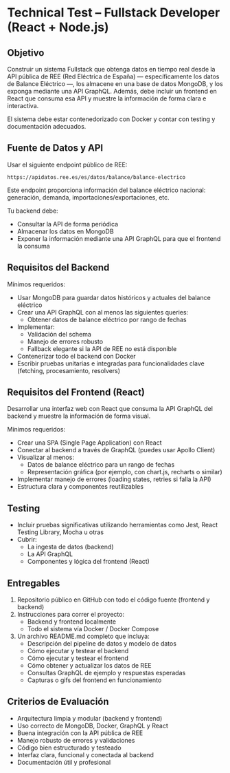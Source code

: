 # Technical Test – Fullstack Developer (React + Node.js)

## Objetivo
Construir un sistema Fullstack que obtenga datos en tiempo real desde la API pública de REE (Red Eléctrica de España) — específicamente los datos de Balance Eléctrico —, los almacene en una base de datos MongoDB, y los exponga mediante una API GraphQL. Además, debe incluir un frontend en React que consuma esa API y muestre la información de forma clara e interactiva.

El sistema debe estar contenedorizado con Docker y contar con testing y documentación adecuados.

## Fuente de Datos y API
Usar el siguiente endpoint público de REE:
```
https://apidatos.ree.es/es/datos/balance/balance-electrico
```

Este endpoint proporciona información del balance eléctrico nacional: generación, demanda, importaciones/exportaciones, etc.

Tu backend debe:
- Consultar la API de forma periódica
- Almacenar los datos en MongoDB
- Exponer la información mediante una API GraphQL para que el frontend la consuma

## Requisitos del Backend
Mínimos requeridos:
- Usar MongoDB para guardar datos históricos y actuales del balance eléctrico
- Crear una API GraphQL con al menos las siguientes queries:
  - Obtener datos de balance eléctrico por rango de fechas
- Implementar:
  - Validación del schema
  - Manejo de errores robusto
  - Fallback elegante si la API de REE no está disponible
- Contenerizar todo el backend con Docker
- Escribir pruebas unitarias e integradas para funcionalidades clave (fetching, procesamiento, resolvers)

## Requisitos del Frontend (React)
Desarrollar una interfaz web con React que consuma la API GraphQL del backend y muestre la información de forma visual.

Mínimos requeridos:
- Crear una SPA (Single Page Application) con React
- Conectar al backend a través de GraphQL (puedes usar Apollo Client)
- Visualizar al menos:
  - Datos de balance eléctrico para un rango de fechas
  - Representación gráfica (por ejemplo, con chart.js, recharts o similar)
- Implementar manejo de errores (loading states, retries si falla la API)
- Estructura clara y componentes reutilizables

## Testing
- Incluir pruebas significativas utilizando herramientas como Jest, React Testing Library, Mocha u otras
- Cubrir:
  - La ingesta de datos (backend)
  - La API GraphQL
  - Componentes y lógica del frontend (React)

## Entregables
1. Repositorio público en GitHub con todo el código fuente (frontend y backend)
2. Instrucciones para correr el proyecto:
   - Backend y frontend localmente
   - Todo el sistema vía Docker / Docker Compose
3. Un archivo README.md completo que incluya:
   - Descripción del pipeline de datos y modelo de datos
   - Cómo ejecutar y testear el backend
   - Cómo ejecutar y testear el frontend
   - Cómo obtener y actualizar los datos de REE
   - Consultas GraphQL de ejemplo y respuestas esperadas
   - Capturas o gifs del frontend en funcionamiento

## Criterios de Evaluación
- Arquitectura limpia y modular (backend y frontend)
- Uso correcto de MongoDB, Docker, GraphQL y React
- Buena integración con la API pública de REE
- Manejo robusto de errores y validaciones
- Código bien estructurado y testeado
- Interfaz clara, funcional y conectada al backend
- Documentación útil y profesional